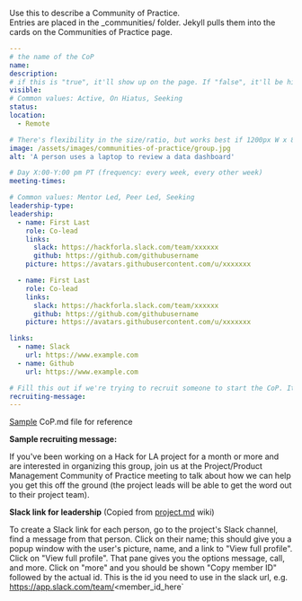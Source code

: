 Use this to describe a Community of Practice.  
Entries are placed in the _communities/ folder. Jekyll pulls them into the cards on the Communities of Practice page.

```yaml
---
# the name of the CoP
name: 
description: 
# if this is "true", it'll show up on the page. If "false", it'll be hidden
visible: 
# Common values: Active, On Hiatus, Seeking
status: 
location:
  - Remote

# There's flexibility in the size/ratio, but works best if 1200px W x 800px H or 600 x 400 JPG
image: /assets/images/communities-of-practice/group.jpg
alt: 'A person uses a laptop to review a data dashboard'

# Day X:00-Y:00 pm PT (frequency: every week, every other week)
meeting-times: 

# Common values: Mentor Led, Peer Led, Seeking
leadership-type: 
leadership:
  - name: First Last
    role: Co-lead
    links:
      slack: https://hackforla.slack.com/team/xxxxxx
      github: https://github.com/githubusername
    picture: https://avatars.githubusercontent.com/u/xxxxxxx

  - name: First Last
    role: Co-lead
    links:
      slack: https://hackforla.slack.com/team/xxxxxx
      github: https://github.com/githubusername
    picture: https://avatars.githubusercontent.com/u/xxxxxxx

links:
  - name: Slack
    url: https://www.example.com
  - name: Github
    url: https://www.example.com

# Fill this out if we're trying to recruit someone to start the CoP. It will only show up if CoP Status is "Seeking"
recruiting-message:
---
```

[Sample](https://github.com/hackforla/website/blob/gh-pages/_communities/data-science.md) CoP.md file for reference  

**Sample recruiting message:** 

If you've been working on a Hack for LA project for a month or more and are interested in organizing this group, join us at the Project/Product Management Community of Practice meeting to talk about how we can help you get this off the ground (the project leads will be able to get the word out to their project team).


**Slack link for leadership** (Copied from [project.md](https://github.com/hackforla/website/wiki/Template-of-a-project.md-file) wiki)  

To create a Slack link for each person, go to the project's Slack channel, find a message from that person. Click on their name; this should give you a popup window with the user's picture, name, and a link to "View full profile". Click on "View full profile". That pane gives you the options message, call, and more. Click on "more" and you should be shown "Copy member ID" followed by the actual id. This is the id you need to use in the slack url, e.g. https://app.slack.com/team/<member_id_here`